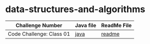 # data-structures-and-algorithms

| Challenge Number           | Java file                           | ReadMe File                           |
|----------------------------|-------------------------------------|---------------------------------------|
| Code Challenge: Class 01   | [java](./JavaChallenge/Main.java)   | [readme](./JavaChallenge/readme.md)   |

